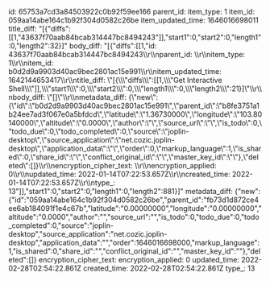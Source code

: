 id: 65753a7cd3a84503922c0b92f59ee166
parent_id: 
item_type: 1
item_id: 059aa14abe164c1b92f304d0582c26be
item_updated_time: 1646016698011
title_diff: "[{\"diffs\":[[1,\"43637f70aab84bcab314447bc8494243\"]],\"start1\":0,\"start2\":0,\"length1\":0,\"length2\":32}]"
body_diff: "[{\"diffs\":[[1,\"id: 43637f70aab84bcab314447bc8494243\\\r\\\nparent_id: \\\r\\\nitem_type: 1\\\r\\\nitem_id: b0d2d9a9903d40ac9bec2801ac15e991\\\r\\\nitem_updated_time: 1642144653417\\\r\\\ntitle_diff: \\\"[{\\\\\\\"diffs\\\\\\\":[[1,\\\\\\\"Get Interactive Shell\\\\\\\"]],\\\\\\\"start1\\\\\\\":0,\\\\\\\"start2\\\\\\\":0,\\\\\\\"length1\\\\\\\":0,\\\\\\\"length2\\\\\\\":21}]\\\"\\\r\\\nbody_diff: \\\"[]\\\"\\\r\\\nmetadata_diff: {\\\"new\\\":{\\\"id\\\":\\\"b0d2d9a9903d40ac9bec2801ac15e991\\\",\\\"parent_id\\\":\\\"b8fe3751a1b24ee7ad3f067e0a5bfdcd\\\",\\\"latitude\\\":\\\"1.36730000\\\",\\\"longitude\\\":\\\"103.80140000\\\",\\\"altitude\\\":\\\"0.0000\\\",\\\"author\\\":\\\"\\\",\\\"source_url\\\":\\\"\\\",\\\"is_todo\\\":0,\\\"todo_due\\\":0,\\\"todo_completed\\\":0,\\\"source\\\":\\\"joplin-desktop\\\",\\\"source_application\\\":\\\"net.cozic.joplin-desktop\\\",\\\"application_data\\\":\\\"\\\",\\\"order\\\":0,\\\"markup_language\\\":1,\\\"is_shared\\\":0,\\\"share_id\\\":\\\"\\\",\\\"conflict_original_id\\\":\\\"\\\",\\\"master_key_id\\\":\\\"\\\"},\\\"deleted\\\":[]}\\\r\\\nencryption_cipher_text: \\\r\\\nencryption_applied: 0\\\r\\\nupdated_time: 2022-01-14T07:22:53.657Z\\\r\\\ncreated_time: 2022-01-14T07:22:53.657Z\\\r\\\ntype_: 13\"]],\"start1\":0,\"start2\":0,\"length1\":0,\"length2\":881}]"
metadata_diff: {"new":{"id":"059aa14abe164c1b92f304d0582c26be","parent_id":"fb73d1d872ce4ee6ab184091f1e4c67b","latitude":"0.00000000","longitude":"0.00000000","altitude":"0.0000","author":"","source_url":"","is_todo":0,"todo_due":0,"todo_completed":0,"source":"joplin-desktop","source_application":"net.cozic.joplin-desktop","application_data":"","order":1646016698000,"markup_language":1,"is_shared":0,"share_id":"","conflict_original_id":"","master_key_id":""},"deleted":[]}
encryption_cipher_text: 
encryption_applied: 0
updated_time: 2022-02-28T02:54:22.861Z
created_time: 2022-02-28T02:54:22.861Z
type_: 13